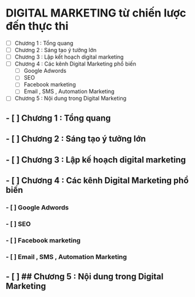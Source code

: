 # DIGITAL MARKETING từ chiến lược đến thực thi
- [ ] Chương 1 : Tổng quang
- [ ] Chương 2 : Sáng tạo ý tưởng lớn
- [ ] Chương 3 : Lập kết hoạch digital marketing
- [ ] Chương 4 : Các kênh Digital Marketing phổ biến
    - [ ] Google Adwords
    - [ ] SEO
    - [ ] Facebook marketing
    - [ ] Email , SMS , Automation Marketing
- [ ] Chương 5 : Nội dung trong Digital Marketing

## - [ ] Chương 1 : Tổng quang
## - [ ] Chương 2 : Sáng tạo ý tưởng lớn
## - [ ] Chương 3 : Lập kế hoạch digital marketing
## - [ ] Chương 4 : Các kênh Digital Marketing phổ biến
###  - [ ] Google Adwords
###  - [ ] SEO
###  - [ ] Facebook marketing
###  - [ ] Email , SMS , Automation Marketing
## - [ ] ## Chương 5 : Nội dung trong Digital Marketing